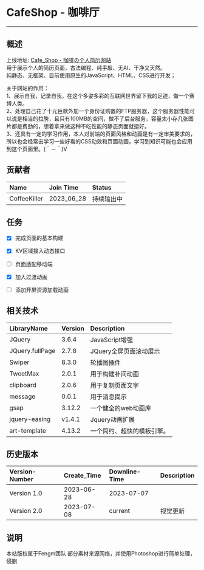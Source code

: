 # CafeShop - 咖啡厅

---

## 概述

上线地址: [Cafe_Shop - 咖啡の个人简历网站](http://coffeekiller.net3v.club)  
用于展示个人的简历页面，古法编程、纯手敲、无AI、干净又天然。  
纯静态、无框架、目前使用原生的JavaScript、HTML、CSS进行开发；  

关于网站的作用：  
1、展示自我，记录自我，在这个多姿多彩的互联网世界留下我的足迹，做一个赛博人类。  
2、处理自己花了十元巨款外加一个身份证购置的FTP服务器，这个服务器性能可以说是相当的拉胯，且只有100MB的空间，做不了后台服务，容量太小存几张图片都是费劲的，想着拿来做这种不吃性能的静态页面就挺好。  
3、还具有一定的学习作用，本人对前端的页面风格和动画是有一定审美要求的，所以也会经常去学习一些好看的CSS动效和页面动画，学习到知识可能也会应用到这个页面里。(＾－＾)V  


## 贡献者

| Name         | Join Time  | Status |
|:-------------|:-----------|:-------|
| CoffeeKiller | 2023_06_28 | 持续输出中  |


## 任务

- [x] 完成页面的基本构建
- [x] KV区域接入动态接口
- [ ] 页面适配移动端
- [x] 加入过渡动画
- [ ] 添加开屏资源加载动画


## 相关技术

| LibraryName     | Version | Description    |
|:----------------|:--------|:---------------|
| JQuery          | 3.6.4   | JavaScript增强   |
| JQuery.fullPage | 2.7.8   | JQuery全屏页面滚动展示 |
| Swiper          | 8.3.0   | 轮播图插件          |
| TweetMax        | 2.0.1   | 用于构建补间动画       |
| clipboard       | 2.0.6   | 用于复制页面文字       |
| message         | 0.0.1   | 用于消息提示         |
| gsap            | 3.12.2  | 一个健全的web动画库    |
| jquery-easing   | v1.4.1  | Jquery动画扩展     |
| art-template    | 4.13.2  | 一个简约、超快的模板引擎。  |


## 历史版本

| Version-Number | Create_Time | Downline-Time | Description |
|:---------------|:------------|:--------------|:------------|        
| Version 1.0    | 2023-06-28  | 2023-07-07    |             |
| Version 2.0    | 2023-07-08  | current       | 视觉更新        |


## 说明

本站版权属于Fengm团队
部分素材来源网络，并使用Photoshop进行简单处理，侵删  